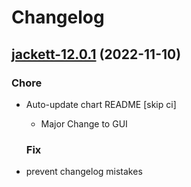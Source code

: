 # Changelog



## [jackett-12.0.1](https://github.com/truecharts/charts/compare/jackett-11.1.0...jackett-12.0.1) (2022-11-10)

### Chore

- Auto-update chart README [skip ci]
  - Major Change to GUI
  
  ### Fix

- prevent changelog mistakes
  
  